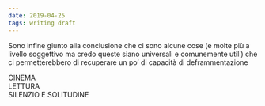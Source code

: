 ```yaml
---
date: 2019-04-25
tags: writing draft
---
```

Sono infine giunto alla conclusione che ci sono alcune cose (e molte più a livello soggettivo ma credo queste siano universali e comunemente utili) che ci permetterebbero di recuperare un po’ di capacità di deframmentazione

CINEMA  
LETTURA  
SILENZIO E SOLITUDINE